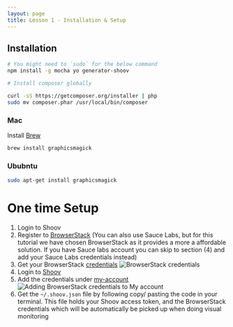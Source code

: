 ```yaml
---
layout: page
title: Lesson 1 - Installation & Setup
---
```


## Installation

```bash
# You might need to `sudo` for the below command
npm install -g mocha yo generator-shoov

# Install composer globally

curl -sS https://getcomposer.org/installer | php
sudo mv composer.phar /usr/local/bin/composer
```

### Mac

Install [Brew](http://brew.sh/)

```bash
brew install graphicsmagick
```

### Ububntu

```bash
sudo apt-get install graphicsmagick
```

# One time Setup

1. Login to Shoov
1. Register to [BrowserStack](http://www.browserstack.com/) (You can also use Sauce Labs, but for this tutorial we have chosen BrowserStack as it provides a more a affordable solution. If you have Sauce labs account you can skip to section (4) and add your Sauce Labs credentials instead)
1. Get your BrowserStack [credentials](https://www.browserstack.com/automate)
![BrowserStack credentials](/assets/images/tutorials/lesson1/browserstack-credentials.jpg)
1. Login to [Shoov](https://app.shoov.io/)
1. Add the credentials under [my-account](https://app.shoov.io/#/my-account)
![Adding BrowserStack credentials to My account](/assets/images/tutorials/lesson1/my-account.jpg)
1. Get the `~/.shoov.json` file by following copy/ pasting the code in your terminal. This file holds your Shoov access token, and the BrowserStack credentials which will be automatically be picked up when doing visual monitoring
